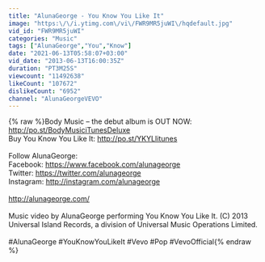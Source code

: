 ```yaml
---
title: "AlunaGeorge - You Know You Like It"
image: "https:\/\/i.ytimg.com\/vi\/FWR9MR5juWI\/hqdefault.jpg"
vid_id: "FWR9MR5juWI"
categories: "Music"
tags: ["AlunaGeorge","You","Know"]
date: "2021-06-13T05:58:07+03:00"
vid_date: "2013-06-13T16:00:35Z"
duration: "PT3M25S"
viewcount: "11492638"
likeCount: "107672"
dislikeCount: "6952"
channel: "AlunaGeorgeVEVO"
---
```

{% raw %}Body Music – the debut album is OUT NOW: <a rel="nofollow" target="blank" href="http://po.st/BodyMusiciTunesDeluxe">http://po.st/BodyMusiciTunesDeluxe</a> <br />Buy You Know You Like It: <a rel="nofollow" target="blank" href="http://po.st/YKYLIitunes">http://po.st/YKYLIitunes</a> <br /><br />Follow AlunaGeorge: <br />Facebook: <a rel="nofollow" target="blank" href="https://www.facebook.com/alunageorge">https://www.facebook.com/alunageorge</a><br />Twitter: <a rel="nofollow" target="blank" href="https://twitter.com/alunageorge">https://twitter.com/alunageorge</a><br />Instagram: <a rel="nofollow" target="blank" href="http://instagram.com/alunageorge">http://instagram.com/alunageorge</a> <br /><br /><a rel="nofollow" target="blank" href="http://alunageorge.com/">http://alunageorge.com/</a><br /><br />Music video by AlunaGeorge performing You Know You Like It. (C) 2013 Universal Island Records, a division of Universal Music Operations Limited.<br /><br />#AlunaGeorge #YouKnowYouLikeIt #Vevo #Pop #VevoOfficial{% endraw %}
